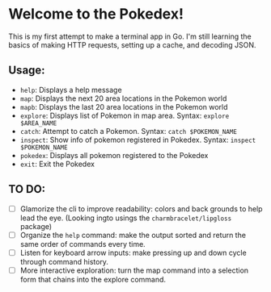 # Welcome to the Pokedex!

This is my first attempt to make a terminal app in Go.
I'm still learning the basics of making HTTP requests, setting up a cache, and decoding JSON.

## Usage:

- `help`: Displays a help message
- `map`: Displays the next 20 area locations in the Pokemon world
- `mapb`: Displays the last 20 area locations in the Pokemon world
- `explore`: Displays list of Pokemon in map area. Syntax: `explore $AREA_NAME`
- `catch`: Attempt to catch a Pokemon. Syntax: `catch $POKEMON_NAME`
- `inspect`: Show info of pokemon registered in Pokedex. Syntax: `inspect $POKEMON_NAME`
- `pokedex`: Displays all pokemon registered to the Pokedex
- `exit`: Exit the Pokedex

## TO DO:

- [ ] Glamorize the cli to improve readability: colors and back grounds to help lead the eye. (Looking ingto usings the `charmbracelet/lipgloss` package)
- [ ] Organize the `help` command: make the output sorted and return the same order of commands every time.
- [ ] Listen for keyboard arrow inputs: make pressing up and down cycle through command history.
- [ ] More interactive exploration: turn the map command into a selection form that chains into the explore command.
